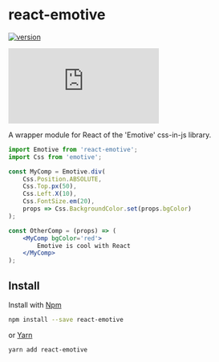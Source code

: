 # react-emotive

[![version](https://badge.fury.io/js/react-emotive.svg)](https://badge.fury.io/js/emotive)
              
[![size](http://img.badgesize.io/https://unpkg.com/react-emotive/index.js?label=size)](http://img.badgesize.io/https://unpkg.com/react-emotive/index.js?label=size)

A wrapper module for React of the 'Emotive' css-in-js library.

```jsx
import Emotive from 'react-emotive';
import Css from 'emotive';

const MyComp = Emotive.div(
    Css.Position.ABSOLUTE,
    Css.Top.px(50),
    Css.Left.X(10),
    Css.FontSize.em(20),
    props => Css.BackgroundColor.set(props.bgColor)
);

const OtherComp = (props) => (
    <MyComp bgColor='red'>
        Emotive is cool with React
    </MyComp>
);

```

## Install

Install with [Npm](https://www.npmjs.com/package/react-emotive)
```sh
npm install --save react-emotive
```

or [Yarn](https://yarnpkg.com/en/package/react-emotive)
```sh
yarn add react-emotive
```

